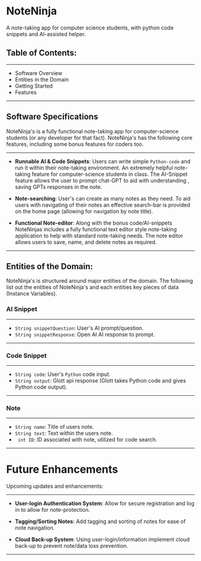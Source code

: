# NoteNinja
A note-taking app for computer science students, with python code snippets and 
AI-assisted helper.

## Table of Contents:
*** 
* Software Overview
* Entities in the Domain
* Getting Started
* Features
***

## Software Specifications

NoteNinja's is a fully functional note-taking app for computer-science students
(or any developer for that fact). NoteNinja's has the following core features, including
some bonus features for coders too.

***
* **Runnable AI & Code Snippets**: Users can write simple ```Python-code``` and run it within their
note-taking environment. An extremely helpful note-taking feature for computer-science 
students in class. The AI-Snippet feature allows the user to prompt chat-GPT to aid with understanding
, saving GPTs responses in the note.


* **Note-searching**: User's can create as many notes as they need. To aid users with navigating
of their notes an effective search-bar is provided on the home page (allowing for navigation
by note title).


* **Functional Note-editor**: Along with the bonus code/AI-snippets NoteNinjas includes a fully
functional text editor style note-taking application to help with standard note-taking needs.
The note editor allows users to save, name, and delete notes as required.
***

## Entities of the Domain:

NoteNinja's is structured around major entities of the domain. The following list out the 
entities of NoteNinja's and each entities key pieces of data (Instance Variables).


### AI Snippet
***
* ```String snippetQuestion```: User's AI prompt/question.
* ```String snippetResponse```: Open AI AI response to prompt.
***

### Code Snippet
***
*  ```String code```: User's ```Python``` code input.
* ```String output```: Glott api response (Glott takes Python code and gives Python code output).
***

### Note
***
* ```String name```: Title of users note.
*  ```String text```: Text within the users note.
* ``` int ID```: ID associated with note, utilized for code search.
***

# Future Enhancements
Upcoming updates and enhancements:

***
* **User-login Authentication System**: Allow for secure registration and log in 
to allow for note-protection.

* **Tagging/Sorting Notes**: Add tagging and sorting of notes for ease of note navigation.

* **Cloud Back-up System**: Using user-login/information implement cloud back-up to prevent 
note/data loss prevention.
***



